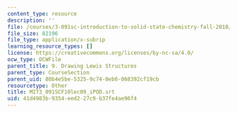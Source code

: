 ```yaml
---
content_type: resource
description: ''
file: /courses/3-091sc-introduction-to-solid-state-chemistry-fall-2010/41d4983b9354eed227c9b37fe4ae96f4_MIT3_091SCF10lec09_iPOD.srt
file_size: 82196
file_type: application/x-subrip
learning_resource_types: []
license: https://creativecommons.org/licenses/by-nc-sa/4.0/
ocw_type: OCWFile
parent_title: 9. Drawing Lewis Structures
parent_type: CourseSection
parent_uid: 80b4e5be-5325-9c74-0eb6-068392cf19cb
resourcetype: Other
title: MIT3_091SCF10lec09_iPOD.srt
uid: 41d4983b-9354-eed2-27c9-b37fe4ae96f4
---
```

